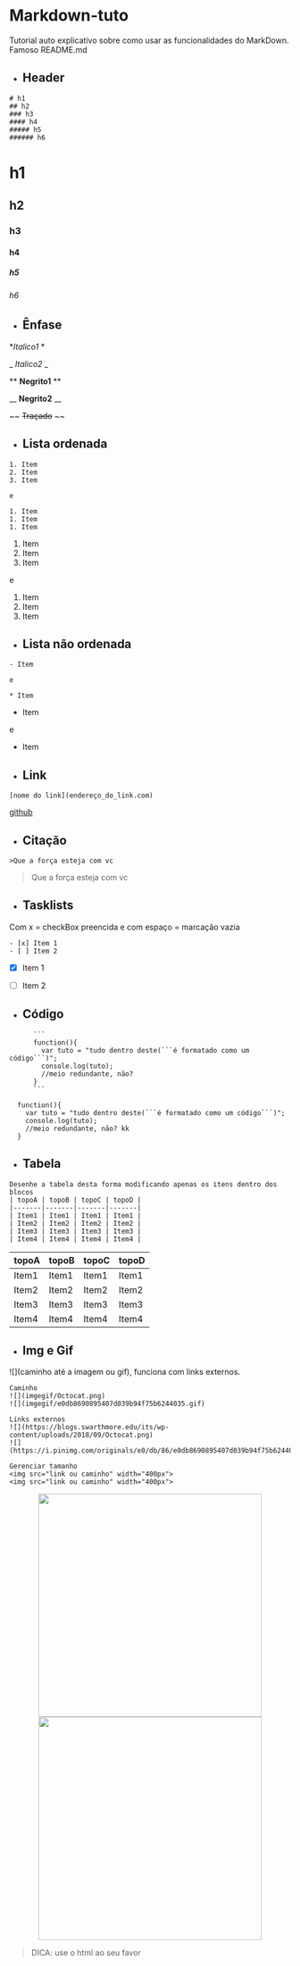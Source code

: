 # Markdown-tuto
Tutorial auto explicativo sobre como usar as funcionalidades do MarkDown.
Famoso README.md



* ## Header
``` 
# h1
## h2
### h3
#### h4
##### h5
###### h6
```
# h1
## h2
### h3
#### h4
##### h5
###### h6



* ## Ênfase
**Italico1* *

_ _Italico2_ _


** **Negrito1** **

__ __Negrito2__ __


~~ ~~Traçado~~ ~~



* ## Lista ordenada
``` 
1. Item
2. Item
3. Item

e

1. Item
1. Item
1. Item
```
1. Item
2. Item
3. Item

e

1. Item
1. Item
1. Item



* ## Lista não ordenada

``` 
- Item

e 

* Item
```
- Item

e

* Item



* ## Link
``` [nome do link](endereço_do_link.com) ```

[github](https://github.com/Armax7/Markdown-tuto)



* ## Citação
``` >Que a força esteja com vc ``` 
>Que a força esteja com vc



* ## Tasklists
Com x = checkBox preencida e com espaço = marcação vazia
``` 
- [x] Item 1
- [ ] Item 2
``` 
- [x] Item 1
- [ ] Item 2



* ## Código
```
      ```
      function(){
        var tuto = "tudo dentro deste(```é formatado como um código```)";
        console.log(tuto);
        //meio redundante, não?
      }
      ```
```
```
  function(){
    var tuto = "tudo dentro deste(```é formatado como um código```)";
    console.log(tuto);
    //meio redundante, não? kk
  }
```



* ## Tabela
```
Desenhe a tabela desta forma modificando apenas os itens dentro dos blocos
| topoA | topoB | topoC | topoD |
|-------|-------|-------|-------|
| Item1 | Item1 | Item1 | Item1 |
| Item2 | Item2 | Item2 | Item2 |
| Item3 | Item3 | Item3 | Item3 |
| Item4 | Item4 | Item4 | Item4 |
```
| topoA | topoB | topoC | topoD |
|-------|-------|-------|-------|
| Item1 | Item1 | Item1 | Item1 |
| Item2 | Item2 | Item2 | Item2 |
| Item3 | Item3 | Item3 | Item3 |
| Item4 | Item4 | Item4 | Item4 |



* ## Img e Gif
![](caminho até a imagem ou gif), funciona com links externos.
```
Caminho
![](imgegif/Octocat.png)
![](imgegif/e0db8690895407d039b94f75b6244035.gif)

Links externos
![](https://blogs.swarthmore.edu/its/wp-content/uploads/2018/09/Octocat.png)
![](https://i.pinimg.com/originals/e0/db/86/e0db8690895407d039b94f75b6244035.gif)

Gerenciar tamanho
<img src="link ou caminho" width="400px">
<img src="link ou caminho" width="400px">
```
<p align="center">
<img src="https://blogs.swarthmore.edu/its/wp-content/uploads/2018/09/Octocat.png" width="400px">
<img src="https://i.pinimg.com/originals/e0/db/86/e0db8690895407d039b94f75b6244035.gif" width="400px">
</p>

>DICA: use o html ao seu favor
